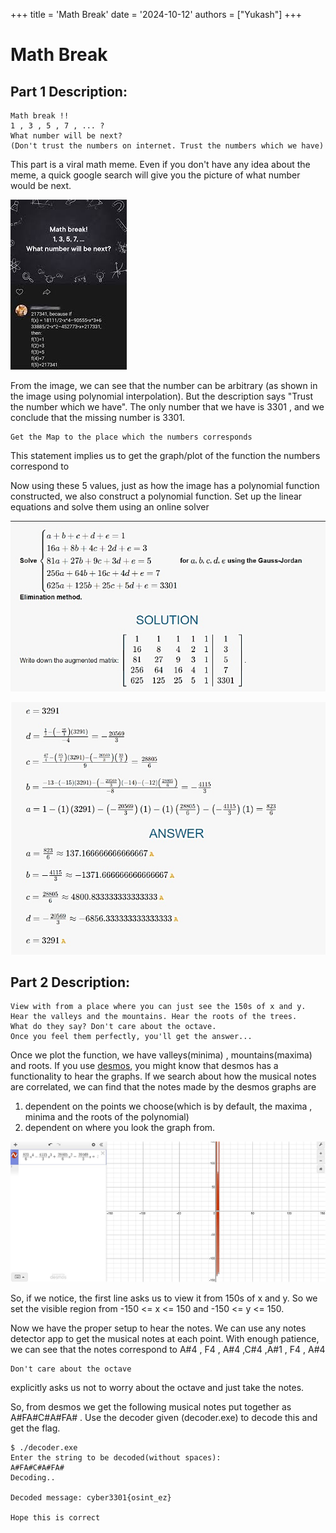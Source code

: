 +++
title = 'Math Break'
date = '2024-10-12'
authors = ["Yukash"]
+++

# Math Break

## Part 1 Description:
```
Math break !!
1 , 3 , 5 , 7 , ... ?
What number will be next?
(Don't trust the numbers on internet. Trust the numbers which we have)
```

This part is a viral math meme. Even if you don't have any idea about the meme, a quick google search will give you the picture of what number would be next.

   ![image info](hehehaw.jpeg)

From the image, we can see that the number can be arbitrary (as shown in the image using polynomial interpolation). But the description says "Trust the number which we have". The only number that we have is 3301 , and we conclude that the missing number is 3301. 

```
Get the Map to the place which the numbers corresponds 
```

This statement implies us to get the graph/plot of the function the numbers correspond to

Now using these 5 values, just as how the image has a polynomial function constructed, we also construct a polynomial function. Set up the linear equations and solve them using an online solver

![image info2](solverimg.jpg)

![image info3](yukashimg.jpg)

## Part 2 Description:
```
View with from a place where you can just see the 150s of x and y.
Hear the valleys and the mountains. Hear the roots of the trees.
What do they say? Don't care about the octave.
Once you feel them perfectly, you'll get the answer...
```

Once we plot the function, we have valleys(minima) , mountains(maxima) and roots. If you use [desmos](https://www.desmos.com/calculator), you might know that desmos has a functionality to hear the graphs.
If we search about how the musical notes are correlated, we can find that the notes made by the desmos graphs are 
1.  dependent on the points we choose(which is by default, the maxima , minima and the roots of the polynomial)
1.  dependent on where you look the graph from.

![image info4](graphimg.jpg)

So, if we notice, the first line asks us to view it from 150s of x and y. So we set the visible region from -150 <= x <= 150 and -150 <= y <= 150.

Now we have the proper setup to hear the notes. We can use any notes detector app to get the musical notes at each point. With enough patience, we can see that the notes correspond to A#4 , F4 , A#4 ,C#4 ,A#1 , F4 , A#4 
```
Don't care about the octave
```
explicitly asks us not to worry about the octave and just take the notes.

So, from desmos we get the following musical notes put together as A#FA#C#A#FA# .
Use the decoder given (decoder.exe) to decode this and get the flag.

```
$ ./decoder.exe
Enter the string to be decoded(without spaces):
A#FA#C#A#FA#
Decoding..

Decoded message: cyber3301{osint_ez}

Hope this is correct
```
